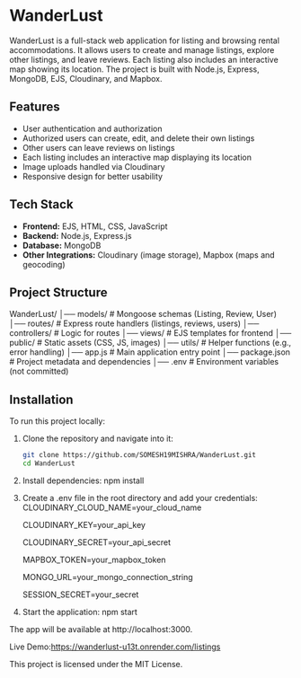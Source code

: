 # WanderLust

WanderLust is a full-stack web application for listing and browsing rental accommodations. It allows users to create and manage listings, explore other listings, and leave reviews. Each listing also includes an interactive map showing its location. The project is built with Node.js, Express, MongoDB, EJS, Cloudinary, and Mapbox.

## Features
- User authentication and authorization
- Authorized users can create, edit, and delete their own listings
- Other users can leave reviews on listings
- Each listing includes an interactive map displaying its location
- Image uploads handled via Cloudinary
- Responsive design for better usability

## Tech Stack
- **Frontend:** EJS, HTML, CSS, JavaScript  
- **Backend:** Node.js, Express.js  
- **Database:** MongoDB  
- **Other Integrations:** Cloudinary (image storage), Mapbox (maps and geocoding)

## Project Structure
WanderLust/
│── models/ # Mongoose schemas (Listing, Review, User)
│── routes/ # Express route handlers (listings, reviews, users)
│── controllers/ # Logic for routes
│── views/ # EJS templates for frontend
│── public/ # Static assets (CSS, JS, images)
│── utils/ # Helper functions (e.g., error handling)
│── app.js # Main application entry point
│── package.json # Project metadata and dependencies
│── .env # Environment variables (not committed)

## Installation
To run this project locally:

1. Clone the repository and navigate into it:
   ```bash
   git clone https://github.com/SOMESH19MISHRA/WanderLust.git
   cd WanderLust
2. Install dependencies:
    npm install
3. Create a .env file in the root directory and add your credentials:
   CLOUDINARY_CLOUD_NAME=your_cloud_name

   CLOUDINARY_KEY=your_api_key

   CLOUDINARY_SECRET=your_api_secret

   MAPBOX_TOKEN=your_mapbox_token

   MONGO_URL=your_mongo_connection_string

   SESSION_SECRET=your_secret

5. Start the application:
   npm start

The app will be available at http://localhost:3000.

Live Demo:https://wanderlust-u13t.onrender.com/listings

This project is licensed under the MIT License.
